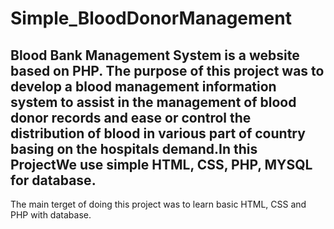 # Simple_BloodDonorManagement
Blood Bank Management System is a website based on PHP. The purpose of this project was to develop a blood management information system to assist in the management of blood donor records and ease or control the distribution of blood in various part of country basing on the hospitals demand.In this ProjectWe use simple HTML, CSS, PHP, MYSQL for database. 
---
The main terget of doing this project was to learn basic HTML, CSS and PHP with database.

